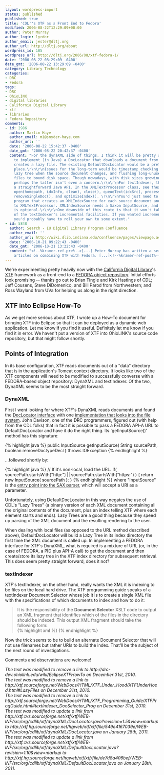 ```yaml
---
layout: wordpress-import
status: published
published: true
title: 'CDL''s XTF as a Front End to Fedora'
modified: 2006-08-22T12:29:09+00:00
author: Peter Murray
author_login: lyrdor
author_email: jester@dltj.org
author_url: http://dltj.org/about
wordpress_id: 105
wordpress_url: http://dltj.org/2006/08/xtf-fedora-1/
date: '2006-08-22 08:29:09 -0400'
date_gmt: '2006-08-22 13:29:09 -0400'
category: Library Technology
categories:
- DRC
- Fedora
tags:
- DRC
- OhioLINK
- digital libraries
- California Digital Library
- xtf
- libraries
- Fedora Repository
comments:
- id: 2986
  author: Martin Haye
  author_email: m1@snyder-haye.com
  author_url: ''
  date: '2006-08-22 15:42:37 -0400'
  date_gmt: '2006-08-22 20:42:37 -0400'
  content: "For the dynaXML side of things, I think it will be pretty straightforward
    to implement (in Java) a DocLocator that downloads a document from Fedora and
    creates a lazy file. The existing DefaultDocLocator would be a pretty good starting
    place.\r\n\r\nIssues for the long-term would be timestamp checking to update the
    lazy tree when the source document changes, and flushing long-unused lazy tree
    files to bound disk space. Though nowadays, with disk sizes growing so quickly,
    perhaps the latter isn't even a concern.\r\n\r\nFor textIndexer, there is actually
    a straightforward Java API. In the XMLTextProcessor class, see these methods:
    open(homepath, idxInfo, clean), close(), queueText(idxSrc), processQueuedTexts(),
    removeSingleDoc(), and optimizeIndex(). \r\n\r\nYou'd just need to write a driver
    program that creates an XMLIndexSource for each source document and passes it
    to XMLTextProcessor. XMLIndexSource needs a Saxon InputSource, and the file path
    is optional.\r\n\r\nOne downside of this route is that it won't take advantage
    of the textIndexer's incremental facilities. If you wanted incremental indexing,
    you'd probably have to roll your own to some extent."
- id: 5848
  author: Search - IU Digital Library Program Confluence
  author_email: ''
  author_url: http://wiki.dlib.indiana.edu/confluence/pages/viewpage.action;jsessionid=E9047556F819B382215BF01036AE5783?pageId=491
  date: '2006-10-21 09:22:43 -0400'
  date_gmt: '2006-10-21 13:22:43 -0400'
  content: "<!--%kramer-ref-pre%-->[...] Peter Murray has written a series of blog
    articles on combining XTF with Fedora. [...]<!--%kramer-ref-post%-->"
---
```

<p>We're experimenting pretty heavily now with the <a href="http://cdlib.org/" title="California Digital Library">California Digital Library</a>'s <a href="http://sourceforge.net/projects/xtf" title="SourceForge.net: eXtensible Text Framework (XTF)">XTF</a> framework as a front-end to a <a href="http://www.fedora.info/" title="Fedora">FEDORA object repository</a>.  Initial efforts look promising -- thanks go out to Brian Tingle and Kirk Hastings of CDL; Jeff Cousens, Steve DiDomenico, and Bill Parod from Northwestern; and Ross Wayland from UVa for helping us along in the right direction.</p>
<h2>XTF into Eclipse How-To</h2>
<p>As we get more serious about XTF, I wrote up a <span class="removed_link" title="http://drc-dev.ohiolink.edu/wiki/EclipseXTFHowTo">How-To document for bringing XTF into Eclipse</span> so that it can be deployed as a dynamic web application.  Let me know if you find it useful.  Definitely let me know if you find it in error.  We haven't put a version of XTF into OhioLINK's source code repository, but that might follow shortly.</p>
<h2>Points of Integration</h2>
<p>In its base configuration, XTF reads documents out of a "data" directory that is in the application's Tomcat context directory.  It looks like two of the XTF components will need to be modified to successfully converse with a FEDORA-based object repository:  DynaXML and textIndexer.  Of the two, DynaXML seems to be the most straight forward.</p>
<h3>DynaXML</h3>
<p>First I went looking for where XTF's DynaXML reads documents and found the <a href="http://xtf.hg.sourceforge.net/hgweb/xtf/xtf/file/549e4167039e/WEB-INF/src/org/cdlib/xtf/dynaXML/DocLocator.java">DocLocator interface</a> with one <a href="http://xtf.hg.sourceforge.net/hgweb/xtf/xtf/file/de7d8a406bef/WEB-INF/src/org/cdlib/xtf/dynaXML/DefaultDocLocator.java">implementation that looks into the file system</a>.  John Davison, one of the DRC programmers, figured out (with help from the CDL folks) that in fact it is possible to pass a FEDORA API-A URL to DefaultDocLocator and have it do the right thing.  Its 'getInputSource()' method has this signature:</p>
{% highlight java %}
public InputSource getInputSource( String sourcePath,
     boolean removeDoctypeDecl ) throws IOException
{% endhighlight %}
<p>...followed shortly by:</p>
{% highlight java %}
// If it's non-local, load the URL.
if( sourcePath.startsWith("http:") ||
      sourcePath.startsWith("https:") )
{
      return new InputSource( sourcePath );
}
{% endhighlight %}
where "InputSource" is the <a href="http://www.docjar.com/docs/api/org/xml/sax/InputSource.html" title="InputSource">entry point into the SAX parser</a>, which will accept a URI as a parameter.</p>
<p>Unfortunately, using DefaultDocLocator in this way negates the use of <span class="removed_link" title="http://xtf.sourceforge.net/WebDocs/HTML/XTF_Under_Hood/XTFUnderHood.html#LazyFiles">CDL's "Lazy Trees"</span> (a binary version of each XML document containing all the original contents of the document, plus an index telling XTF where each element starts and ends).  Lazy Trees are a good thing because they speed up parsing of the XML document and the resulting rendering to the user.</p>
<p>When dealing with local files (as opposed to the URL method described above), DefaultDocLocator will build a Lazy Tree in its index directory the first time the XML document is called up.  In implementing a FEDORA interface for XTF's DynaXML, what is required is a mixture of URL (or, in the case of FEDORA, a PID plus API-A call) to get the document and then create/store its lazy tree in the XTF index directory for subsequent retrieval.  This does seem pretty straight forward, does it not?</p>
<h3>textIndexer</h3>
<p>XTF's textIndexer, on the other hand, really wants the XML it is indexing to be files on the local hard drive.  The XTF programming guide speaks of a <span class="removed_link" title="http://xtf.sourceforge.net/WebDocs/HTML/XTF_Programming_Guide/XTFProgGuide.html#textIndexer_DocSelector_Prog">textIndexer Document Selector</span> whose job it is to create a single XML file with the specifications of which documents to index and how to do it:</p>
<blockquote><p>
It is the responsibility of the <b>Document Selector</b> XSLT code to output an XML fragment that identifies which of the files in the directory should be indexed. This output XML fragment should take the following form:<br />
{% highlight xml %}
<indexfiles>
    <indexfile fileName      = "FileName"
               {format       = "FileFormatID"}
               {preFilter    = "PreFilterPath"}
               {displayStyle = "DocumentFormatterPath"}>
</indexfile></indexfiles>
{% endhighlight %}
</p></blockquote>
<p>Now the trick seems to be to build an alternate Document Selector that will not use filenames but rather URIs to build the index.  That'll be the subject of the next round of investigations.</p>
<p>Comments and observations are welcome!
<p style="padding:0;margin:0;font-style:italic;" class="removed_link">The text was modified to remove a link to http://drc-dev.ohiolink.edu/wiki/EclipseXTFHowTo on December 31st, 2010.</p>
<p style="padding:0;margin:0;font-style:italic;" class="removed_link">The text was modified to remove a link to http://xtf.sourceforge.net/WebDocs/HTML/XTF_Under_Hood/XTFUnderHood.html#LazyFiles on December 31st, 2010.</p>
<p style="padding:0;margin:0;font-style:italic;" class="removed_link">The text was modified to remove a link to http://xtf.sourceforge.net/WebDocs/HTML/XTF_Programming_Guide/XTFProgGuide.html#textIndexer_DocSelector_Prog on December 31st, 2010.</p>
<p style="padding:0;margin:0;font-style:italic;">The text was modified to update a link from http://xtf.cvs.sourceforge.net/xtf/xtf/WEB-INF/src/org/cdlib/xtf/dynaXML/DocLocator.java?revision=1.5&view=markup to http://xtf.hg.sourceforge.net/hgweb/xtf/xtf/file/549e4167039e/WEB-INF/src/org/cdlib/xtf/dynaXML/DocLocator.java on January 28th, 2011.</p>
<p style="padding:0;margin:0;font-style:italic;">The text was modified to update a link from http://xtf.cvs.sourceforge.net/xtf/xtf/WEB-INF/src/org/cdlib/xtf/dynaXML/DefaultDocLocator.java?revision=1.10&view=markup to http://xtf.hg.sourceforge.net/hgweb/xtf/xtf/file/de7d8a406bef/WEB-INF/src/org/cdlib/xtf/dynaXML/DefaultDocLocator.java on January 28th, 2011.</p>
